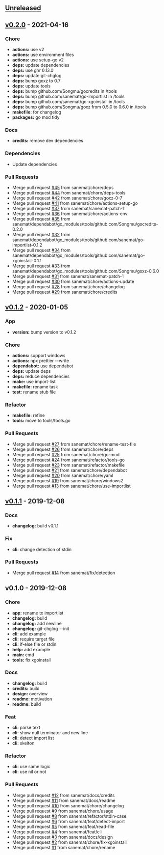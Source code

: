 <a name="unreleased"></a>
## [Unreleased]


<a name="v0.2.0"></a>
## [v0.2.0] - 2021-04-16
### Chore
- **actions:** use v2
- **actions:** use environment files
- **actions:** use setup-go v2
- **deps:** update dependencies
- **deps:** use ghr 0.13.0
- **deps:** update git-chglog
- **deps:** bump goxz to 0.7
- **deps:** update tools
- **deps:** bump github.com/Songmu/gocredits in /tools
- **deps:** bump github.com/sanemat/go-importlist in /tools
- **deps:** bump github.com/sanemat/go-xgoinstall in /tools
- **deps:** bump github.com/Songmu/goxz from 0.5.0 to 0.6.0 in /tools
- **makefile:** for changelog
- **packages:** go mod tidy

### Docs
- **credits:** remove dev dependencies

### Dependencies
- Update dependencies

### Pull Requests
- Merge pull request [#45](https://github.com/sanemat/go-importlist/issues/45) from sanemat/chore/deps
- Merge pull request [#44](https://github.com/sanemat/go-importlist/issues/44) from sanemat/chore/deps-tools
- Merge pull request [#42](https://github.com/sanemat/go-importlist/issues/42) from sanemat/chore/goxz-0-7
- Merge pull request [#41](https://github.com/sanemat/go-importlist/issues/41) from sanemat/chore/actions-setup-go
- Merge pull request [#37](https://github.com/sanemat/go-importlist/issues/37) from sanemat/sanemat-patch-1
- Merge pull request [#36](https://github.com/sanemat/go-importlist/issues/36) from sanemat/chore/actions-env
- Merge pull request [#35](https://github.com/sanemat/go-importlist/issues/35) from sanemat/dependabot/go_modules/tools/github.com/Songmu/gocredits-0.2.0
- Merge pull request [#32](https://github.com/sanemat/go-importlist/issues/32) from sanemat/dependabot/go_modules/tools/github.com/sanemat/go-importlist-0.1.2
- Merge pull request [#34](https://github.com/sanemat/go-importlist/issues/34) from sanemat/dependabot/go_modules/tools/github.com/sanemat/go-xgoinstall-0.1.1
- Merge pull request [#33](https://github.com/sanemat/go-importlist/issues/33) from sanemat/dependabot/go_modules/tools/github.com/Songmu/goxz-0.6.0
- Merge pull request [#31](https://github.com/sanemat/go-importlist/issues/31) from sanemat/sanemat-patch-1
- Merge pull request [#30](https://github.com/sanemat/go-importlist/issues/30) from sanemat/chore/actions-update
- Merge pull request [#28](https://github.com/sanemat/go-importlist/issues/28) from sanemat/chore/changelog
- Merge pull request [#29](https://github.com/sanemat/go-importlist/issues/29) from sanemat/chore/credits


<a name="v0.1.2"></a>
## [v0.1.2] - 2020-01-05
### App
- **version:** bump version to v0.1.2

### Chore
- **actions:** support windows
- **actions:** npx prettier --write
- **dependabot:** use dependabot
- **deps:** update deps
- **deps:** reduce dependencies
- **make:** use import-list
- **makefile:** rename task
- **test:** rename stub file

### Refactor
- **makefile:** refine
- **tools:** move to tools/tools.go

### Pull Requests
- Merge pull request [#27](https://github.com/sanemat/go-importlist/issues/27) from sanemat/chore/rename-test-file
- Merge pull request [#26](https://github.com/sanemat/go-importlist/issues/26) from sanemat/chore/deps
- Merge pull request [#25](https://github.com/sanemat/go-importlist/issues/25) from sanemat/chore/go-mod
- Merge pull request [#24](https://github.com/sanemat/go-importlist/issues/24) from sanemat/refactor/tools-go
- Merge pull request [#23](https://github.com/sanemat/go-importlist/issues/23) from sanemat/refactor/makefile
- Merge pull request [#21](https://github.com/sanemat/go-importlist/issues/21) from sanemat/chore/dependabot
- Merge pull request [#20](https://github.com/sanemat/go-importlist/issues/20) from sanemat/chore/yaml
- Merge pull request [#19](https://github.com/sanemat/go-importlist/issues/19) from sanemat/chore/windows2
- Merge pull request [#13](https://github.com/sanemat/go-importlist/issues/13) from sanemat/chore/use-importlist


<a name="v0.1.1"></a>
## [v0.1.1] - 2019-12-08
### Docs
- **changelog:** build v0.1.1

### Fix
- **cli:** change detection of stdin

### Pull Requests
- Merge pull request [#14](https://github.com/sanemat/go-importlist/issues/14) from sanemat/fix/detection


<a name="v0.1.0"></a>
## v0.1.0 - 2019-12-08
### Chore
- **app:** rename to importlist
- **changelog:** build
- **changelog:** add newline
- **changelog:** git-chglog --init
- **cli:** add example
- **cli:** require target file
- **cli:** if-else file or stdin
- **help:** add example
- **main:** cmd
- **tools:** fix xgoinstall

### Docs
- **changelog:** build
- **credits:** build
- **design:** overview
- **readme:** motivation
- **readme:** build

### Feat
- **cli:** parse text
- **cli:** show null terminator and new line
- **cli:** detect import list
- **cli:** skelton

### Refactor
- **cli:** use same logic
- **cli:** use nil or not

### Pull Requests
- Merge pull request [#12](https://github.com/sanemat/go-importlist/issues/12) from sanemat/docs/credits
- Merge pull request [#11](https://github.com/sanemat/go-importlist/issues/11) from sanemat/docs/readme
- Merge pull request [#10](https://github.com/sanemat/go-importlist/issues/10) from sanemat/chore/changelog
- Merge pull request [#9](https://github.com/sanemat/go-importlist/issues/9) from sanemat/chore/usage
- Merge pull request [#8](https://github.com/sanemat/go-importlist/issues/8) from sanemat/refactor/stdin-case
- Merge pull request [#6](https://github.com/sanemat/go-importlist/issues/6) from sanemat/feat/detect-import
- Merge pull request [#5](https://github.com/sanemat/go-importlist/issues/5) from sanemat/feat/read-file
- Merge pull request [#4](https://github.com/sanemat/go-importlist/issues/4) from sanemat/feat/cli
- Merge pull request [#3](https://github.com/sanemat/go-importlist/issues/3) from sanemat/docs/design
- Merge pull request [#2](https://github.com/sanemat/go-importlist/issues/2) from sanemat/chore/fix-xgoinstall
- Merge pull request [#1](https://github.com/sanemat/go-importlist/issues/1) from sanemat/chore/rename


[Unreleased]: https://github.com/sanemat/go-importlist/compare/v0.2.0...HEAD
[v0.2.0]: https://github.com/sanemat/go-importlist/compare/v0.1.2...v0.2.0
[v0.1.2]: https://github.com/sanemat/go-importlist/compare/v0.1.1...v0.1.2
[v0.1.1]: https://github.com/sanemat/go-importlist/compare/v0.1.0...v0.1.1
